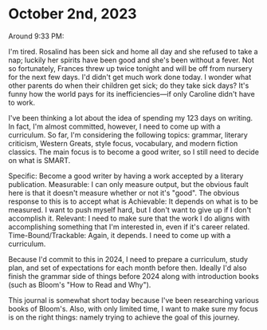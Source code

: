 # October 2nd, 2023

Around 9:33 PM:

I'm tired. Rosalind has been sick and home all day and she refused to take a nap; luckily her spirits have been good and she's been without a fever. Not so fortunately, Frances threw up twice tonight and will be off from nursery for the next few days. I'd didn't get much work done today.  I wonder what other parents do when their children get sick; do they take sick days? It's funny how the world pays for its inefficiencies—if only Caroline didn't have to work.

I've been thinking a lot about the idea of spending my 123 days on writing. In fact, I'm almost committed, however, I need to come up with a curriculum. So far, I'm considering the following topics: grammar, literary criticism, Western Greats, style focus, vocabulary, and modern fiction classics. The main focus is to become a good writer, so I still need to decide on what is SMART.

Specific: Become a good writer by having a work accepted by a literary publication.
Measurable: I can only measure output, but the obvious fault here is that it doesn't measure whether or not it's "good". The obvious response to this is to accept what is 
Achievable: It depends on what is to be measured. I want to push myself hard, but I don't want to give up if I don't accomplish it.
Relevant: I need to make sure that the work I do aligns with accomplishing something that I'm interested in, even if it's career related.
Time-Bound/Trackable: Again, it depends. I need to come up with a curriculum. 

Because I'd commit to this in 2024, I need to prepare a curriculum, study plan, and set of expectations for each month before then. Ideally I'd also finish the grammar side of things before 2024 along with introduction books (such as Bloom's "How to Read and Why").

This journal is somewhat short today because I've been researching various books of Bloom's. Also, with only limited time, I want to make sure my focus is on the right things: namely trying to achieve the goal of this journey.
